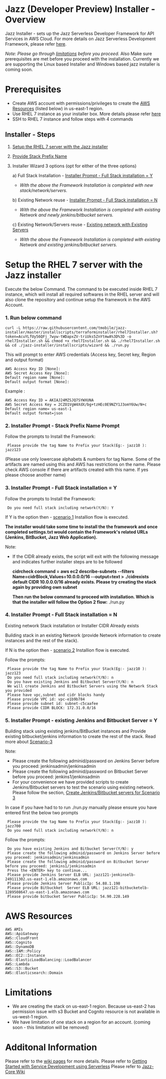 # Jazz (Developer Preview) Installer - Overview

Jazz Installer - sets up the Jazz Serverless Developer Framework for API Services in AWS Cloud.
For more details on Jazz Serverless Development Framework, please refer [here](https://github.com/tmobile/jazz-core/wiki).

*Note: Please go through [limitations](#limitations) before you proceed.*
       Also Make sure prerequisites are met before you proceed with the installation.
       Currently we are supporting the Linux based Installer and Windows based jazz installer is coming soon. 

# Prerequisites
* Create AWS account with permissions/privileges to create the 
  [AWS Resources](#aws-resources) (listed below) in us-east-1 region. 
* Use RHEL 7 instance as your installer box. More details please refer [here](https://github.com/tmobile/jazz-installer/wiki/Launch-AWS-RHEL7-Instance-for-Installer)
* SSH to RHEL 7 instance and follow steps with 4 commands


## Installer - Steps
1) [Setup the RHEL 7 server with the Jazz installer](https://github.com/tmobile/jazz-installer/blob/patch-9/README.md#setup-the-rhel-7-server-with-the-jazz-installer)
2) [Provide Stack Prefix Name ](https://github.com/tmobile/jazz-installer/blob/patch-9/README.md#2-installer-prompt---stack-prefix-name-prompt)
3) Installer Wizard 3 options (opt for either of the three options)

     a) Full Stack Installation - [Installer Prompt - Full Stack installation = Y](https://github.com/tmobile/jazz-installer/blob/patch-9/README.md#3-installer-prompt---full-stack-installation--y)
     
      * _With the above the Framework Installation is completed with new stack/network/servers._

     b) Existing Network reuse - [Installer Prompt - Full Stack installation = N](https://github.com/tmobile/jazz-installer/blob/patch-9/README.md#4-installer-prompt---full-stack-installation--n)
     
      * _With the above the Framework Installation is completed with existing Network and newly jenkins/bitbucket servers._

     c) Existing Network/Servers reuse - [Existing network with Existing Servers](https://github.com/tmobile/jazz-installer/blob/patch-9/README.md#5-installer-prompt---existing-jenkins-and-bitbucket-server--y)
     
      * _With the above the Framework Installation is completed with existing Network and existing jenkins/bitbucket servers._


# Setup the RHEL 7 server with the Jazz installer

Execute the below Command. The command to be executed inside RHEL 7 instance, which will install all required softwares in the RHEL server and will also clone the repository and continue setup the framework in the AWS Account.

### 1. Run below command
    curl -L https://raw.githubusercontent.com/tmobile/jazz-installer/master/installscripts/terraforminstaller/rhel7Installer.sh?token=AcuYLfUy56QFj_7wyw-tWDapxZV-triUks5ZnYtmwA%3D%3D -o rhel7Installer.sh && chmod +x rhel7Installer.sh && ./rhel7Installer.sh && cd ./jazz-installer/installscripts/wizard && ./run.py
  
This will prompt to enter AWS credentials (Access key, Secret key, Region and output format)

    AWS Access Key ID [None]:
    AWS Secret Access Key [None]:
    Default region name [None]:
    Default output format [None]: 
		
Example : 

    AWS Access Key ID = AKIAJ24MZSJQ7SYWXUNA
    AWS Secret Access Key = 2CZO1VgW4XdX/bg+tzHEc0E9NZY1J3omY6Uw/N+c
    Default region name= us-east-1
    Default output format=json

 ### 2. Installer Prompt - Stack Prefix Name Prompt
  Follow the prompts to Install the Framework: 
  
     Please provide the tag Name to Prefix your Stack(Eg:- jazz10 ): jazz123
 
  (Please use only lowercase alphabets & numbers for tag Name. Some of the artifacts are named using this and AWS has restrictions on the name. Please check AWS console if there are artifacts created with this name. If yes please choose another name)
 

 ### 3. Installer Prompt - Full Stack installation = Y

 Follow the prompts to Install the Framework: 
 
     Do you need full stack including network(Y/N): Y
     
   If Y is the option then - [scenario 1](https://github.com/tmobile/jazz-installer/wiki/Jazz-Installation-scenarios#scenario-1---building-full-stack-network-instances-and-the-rest-of-the-stack) Installion flow is executed.

   **The installer would take some time to install the the framework and once completed settings.txt would contain the Framework's related URLs (Jenkins, BitBucket, Jazz Web Application).**


 Note: 
 * If the CIDR already exists, the script will exit with the following message and indicates further installer steps are to be followed
 
     **cidrcheck command =  aws ec2 describe-subnets --filters Name=cidrBlock,Values=10.0.0.0/16 --output=text > ./cidrexists
     default CIDR 10.0.0.0/16 already exists. Please try creating the stack again by providing own subnet**

   **Then run the below command to proceed with installation. Which is that the installer will follow the Option 2 flow:**
     ./run.py

 ### 4. Installer Prompt - Full Stack installation = N 
 
 Existing network Stack installation or Installer CIDR Already exists

 Building stack in an existing Network (provide Network information to create instances and the rest of the stack).
 
     
   If N is the option then - [scenario 2](https://github.com/tmobile/jazz-installer/wiki/Jazz-Installation-scenarios#scenario-2---building-stack-in-an-existing-network-provide-network-information-to-create-instances-and-the-rest-of-the-stack) Installion flow is executed.

Follow the prompts:

     Please provide the tag Name to Prefix your Stack(Eg:- jazz10 ): jazz123
     Do you need full stack including network(Y/N): n
     Do you have existing Jenkins and Bitbucket Server(Y/N): n
     We will create Jenkins and Bitbucket Servers using the Network Stack you provided
     Please have vpc,subnet and cidr blocks handy
     Please provide VPC id: vpc-e1b9b784
     Please provide subnet id: subnet-c5caafee
     Please provide CIDR BLOCK: 172.31.0.0/16
     
### 5. Installer Prompt - existing Jenkins and Bitbucket Server = Y
Building stack using existing jenkins/BitBucket instances and Provide existing bitbucket/jenkins information to create the rest of the stack. Read more about [Scenario-3](https://github.com/tmobile/jazz-installer/wiki/Jazz-Installation-scenarios#scenario-3---building-stack-using-existing-jenkinsbitbucket-instancesprovide-existing-bitbucketjenkins-information-to-create-the-rest-of-the-stack)

Note: 

* Please create the following adminid/password on Jenkins Server before you proceed: jenkinsadmin/jenkinsadmin
* Please create the following adminid/password on Bitbucket Server before you proceed: jenkins1/jenkinsadmin
* For your convenience we have provided scripts to create Jenkins/Bitbucket servers to test the scenario using existing network.
Please follow the section,
        [Create Jenkins/Bitbucket servers for Scenario 3](https://github.com/tmobile/jazz-installer/wiki/Jazz-Installation-scenarios#create-jenkinsbitbucket-servers-for-scenario-3)

In case if you have had to to run ./run.py manually please ensure you have entered first the below two prompts

     Please provide the tag Name to Prefix your Stack(Eg:- jazz10 ): jazz700
     Do you need full stack including network(Y/N): n

Follow the prompts:

     Do you have existing Jenkins and Bitbucket Server(Y/N): y
     Please create the following adminid/password on Jenkins Server before you proceed: jenkinsadmin/jenkinsadmin
     Please create the following adminid/password on Bitbucket Server before you proceed: jenkins1/jenkinsadmin
     Press the <ENTER> key to continue...
     Please provide Jenkins Server ELB URL: jazz121-jenkinselb-249111302.us-east-1.elb.amazonaws.com
     Please provide Jenkins Server PublicIp: 54.88.1.198
     Please provide Bitbuckket  Server ELB URL: jazz121-bitbucketelb-1289508647.us-east-1.elb.amazonaws.com
     Please provide bitbucket Server PublicIp: 54.90.228.149

    
# AWS Resources 
    AWS AMIs
    AWS::ApiGateway
    AWS::CloudFront
    AWS::Cognito
    AWS::DynamoDB
    AWS::IAM::Policy
    AWS::EC2::Instance
    AWS::ElasticLoadBalancing::LoadBalancer
    AWS::Lambda
    AWS::S3::Bucket
    AWS::Elasticsearch::Domain

# Limitations
* We are creating the stack on us-east-1 region. Because us-east-2 has permission issue with s3 Bucket and Cognito resource is not available in us-west-1 region.
* We have limitation of one stack on a region for an account. (coming soon - this limitation will be removed)

# Additonal Information
Please refer to the [wiki pages](https://github.com/tmobile/jazz-installer/wiki) for more details.
Please refer to [Getting Started with Service Development using Serverless](https://github.com/tmobile/jazz-core/wiki/Getting-Started-with-Service-Development-using-Serverless)
Please refer to [Jazz-Core Wiki](https://github.com/tmobile/jazz-core/wiki)
